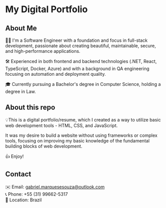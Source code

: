 # My Digital Portfolio

## About Me

👨‍💻 I'm a Software Engineer with a foundation and focus in full-stack development, passionate about creating beautiful, maintainable, secure, and high-performance applications.

🛠️ Experienced in both frontend and backend technologies (.NET, React, TypeScript, Docker, Azure) and with a background in QA engineering focusing on automation and deployment quality.

🎓 Currently pursuing a Bachelor's degree in Computer Science, holding a degree in Law.

## About this repo

💡This is a digital portfolio/resume, which I created as a way to utilize basic web development tools - HTML, CSS, and JavaScript. 

It was my desire to build a website without using frameworks or complex tools, focusing on improving my basic knowledge of the fundamental building blocks of web development.

👍 Enjoy!

## Contact

✉️ Email: gabriel.marquesesouza@outlook.com  
📞 Phone: +55 (31) 99662-5317  
📍 Location: Brazil


